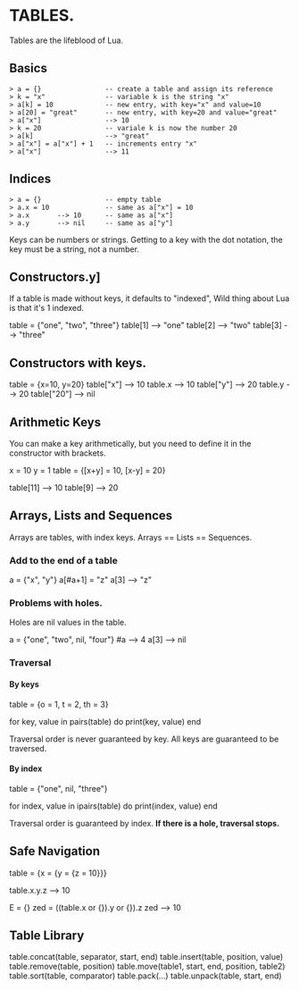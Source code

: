 # TABLES.

Tables are the lifeblood of Lua.

## Basics

    > a = {}                -- create a table and assign its reference
    > k = "x"               -- variable k is the string "x"
    > a[k] = 10             -- new entry, with key="x" and value=10
    > a[20] = "great"       -- new entry, with key=20 and value="great"
    > a["x"]                --> 10
    > k = 20                -- variale k is now the number 20
    > a[k]                  --> "great"      
    > a["x"] = a["x"] + 1   -- increments entry "x"
    > a["x"]                --> 11 

## Indices

    > a = {}                -- empty table
    > a.x = 10              -- same as a["x"] = 10
    > a.x       --> 10      -- same as a["x"]
    > a.y       --> nil     -- same as a["y"]

Keys can be numbers or strings.
Getting to a key with the dot notation, the key must be a string, not a number.

## Constructors.y]

If a table is made without keys, it defaults to "indexed", 
Wild thing about Lua is that it's 1 indexed.

table = {"one", "two", "three"}
table[1] --> "one"
table[2] --> "two"
table[3] --> "three"

## Constructors with keys.

table = {x=10, y=20}
table["x"]      --> 10
table.x         --> 10
table["y"]      --> 20
table.y         --> 20
table["20"]     --> nil

## Arithmetic Keys

You can make a key arithmetically, but you need to define it in the constructor
with brackets.

x = 10
y = 1
table = {[x+y] = 10, [x-y] = 20}

table[11] --> 10
table[9]  --> 20

## Arrays, Lists and Sequences

Arrays are tables, with index keys.
Arrays == Lists == Sequences.

### Add to the end of a table
a = {"x", "y"}
a[#a+1] = "z"
a[3] --> "z"

### Problems with holes.

Holes are nil values in the table.

a = {"one", "two", nil, "four"}
#a      --> 4
a[3]    --> nil

### Traversal

#### By keys
table = {o = 1, t = 2, th = 3}

for key, value in pairs(table) do
    print(key, value)
end

Traversal order is never guaranteed by key. All keys are guaranteed to be traversed.

#### By index
table = {"one", nil, "three"}

for index, value in ipairs(table) do
    print(index, value)
end

Traversal order is guaranteed by index. **If there is a hole, traversal stops.**

## Safe Navigation

table = {x = {y = {z = 10}}}

table.x.y.z --> 10

E = {}
zed = ((table.x or {}).y or {}).z
zed --> 10

## Table Library

table.concat(table, separator, start, end)
table.insert(table, position, value)
table.remove(table, position)
table.move(table1, start, end, position, table2)
table.sort(table, comparator)
table.pack(...)
table.unpack(table, start, end)

